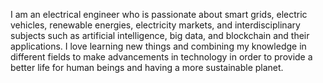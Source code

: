 I am an electrical engineer who is passionate about smart grids, electric vehicles, renewable energies, electricity markets, and interdisciplinary subjects such as artificial intelligence, big data, and blockchain and their applications. I love learning new things and combining my knowledge in different fields to make advancements in technology in order to provide a better life for human beings and having a more sustainable planet.
<!--
#### Find me around the web :

<a href="https://www.linkedin.com/in/hamed-shirbandi" target="_blank"><img alt="LinkedIn" src="https://github.com/hamed-shirbandi/hamed-shirbandi/blob/main/docs/LinkedIn-v2.png" width="35"></a><a href="https://www.instagram.com/hamedshirbandi" target="_blank"><img alt="Instagram" src="https://github.com/hamed-shirbandi/hamed-shirbandi/blob/main/docs/Instagram-v2.png" width="35"></a><a href="https://github.com/hamed-shirbandi" target="_blank"><img alt="GitHub" src="https://github.com/hamed-shirbandi/hamed-shirbandi/blob/main/docs/GitHub-v2.png" width="35"></a><a href="https://medium.com/@hamed.shirbandi" target="_blank"><img alt="Medium" src="https://github.com/hamed-shirbandi/hamed-shirbandi/blob/main/docs/Medium-v2.png" width="35"></a><a href="https://www.nuget.org/profiles/hamed-shirbandi" target="_blank"><img alt="Nuget" src="https://github.com/hamed-shirbandi/hamed-shirbandi/blob/main/docs/Nuget-v3.png" width="35"></a><a href="mailto:hamed.shirbandi@gmail.com"><img alt="Email" src="https://github.com/hamed-shirbandi/hamed-shirbandi/blob/main/docs/Email-v2.png" width="35"></a><a href="https://t.me/hamed_shirbandi" target="_blank"><img alt="Telegram" src="https://github.com/hamed-shirbandi/hamed-shirbandi/blob/main/docs/Telegram-v2.png" width="35"></a><a href="https://twitter.com/hamed_shirbandi" target="_blank"><img alt="Twitter" src="https://github.com/hamed-shirbandi/hamed-shirbandi/blob/main/docs/Twitter-v2.png" width="35"></a>

Or take a look at my <a href="https://app.flowcv.io/resume-feedback/V85zEoBKDjDjwYPQ8eEA3" target="_blank">Resume</a>.

-->

